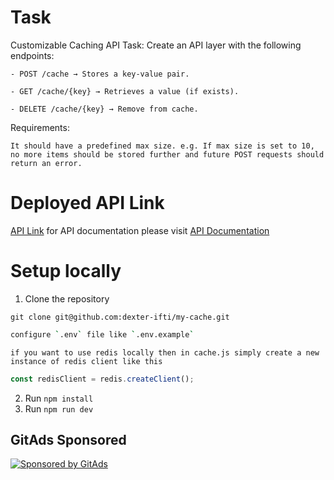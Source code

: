 # Task
Customizable Caching API
Task: Create an API layer with the following endpoints:

    - POST /cache → Stores a key-value pair.

    - GET /cache/{key} → Retrieves a value (if exists).

    - DELETE /cache/{key} → Remove from cache.

Requirements:

```
It should have a predefined max size. e.g. If max size is set to 10, no more items should be stored further and future POST requests should return an error. 
```

# Deployed API Link
[API Link](https://my-cache-r4kn.onrender.com)
for API documentation please visit [API Documentation](https://my-cache-r4kn.onrender.com/doc)
# Setup locally
1. Clone the repository
```
git clone git@github.com:dexter-ifti/my-cache.git
```
```bash
configure `.env` file like `.env.example`
```
`
if you want to use redis locally then in cache.js simply create a new instance of redis client like this
`
```javascript
const redisClient = redis.createClient();
```
2. Run `npm install`
3. Run `npm run dev`

## GitAds Sponsored
[![Sponsored by GitAds](https://gitads.dev/v1/ad-serve?source=dexter-ifti/my-cache@github)](https://gitads.dev/v1/ad-track?source=dexter-ifti/my-cache@github)


